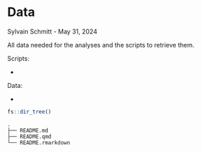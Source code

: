 # Data
Sylvain Schmitt -
May 31, 2024

All data needed for the analyses and the scripts to retrieve them.

Scripts:

- 

Data:

- 

``` r
fs::dir_tree()
```

    .
    ├── README.md
    ├── README.qmd
    └── README.rmarkdown
